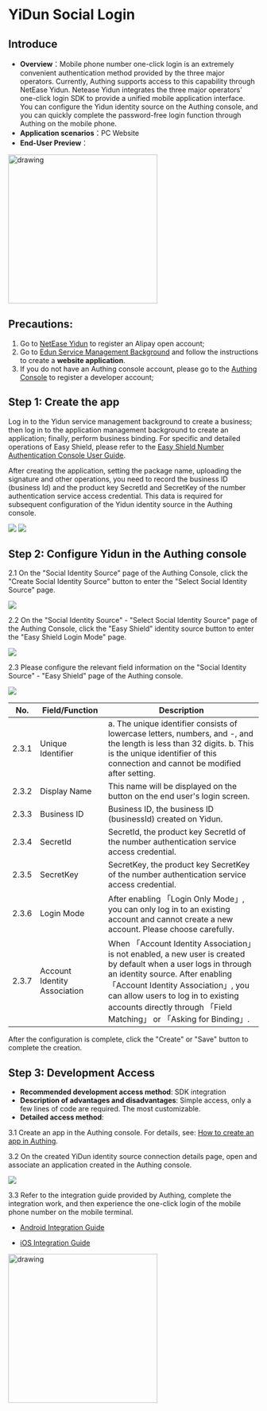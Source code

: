 # YiDun Social Login

<LastUpdated/>

## Introduce

- **Overview**：Mobile phone number one-click login is an extremely convenient authentication method provided by the three major operators. Currently, Authing supports access to this capability through NetEase Yidun. Netease Yidun integrates the three major operators' one-click login SDK to provide a unified mobile application interface. You can configure the Yidun identity source on the Authing console, and you can quickly complete the password-free login function through Authing on the mobile phone.
- **Application scenarios**：PC Website
- **End-User Preview**：

<img src='./images/01loginpage.png' alt="drawing" width="300" />



## Precautions:

1. Go to [NetEase Yidun](https://dun.163.com/dashboard?v=0116&locale=zh-CN#/login/?referrer=%2F) to register an Alipay open account;
2. Go to [Edun Service Management Background](https://dun.163.com/dashboard#/m/verification/index) and follow the instructions to create a **website application**.
3. If you do not have an Authing console account, please go to the [Authing Console](https://authing.cn/) to register a developer account;

## Step 1: Create the app

Log in to the Yidun service management background to create a business; then log in to the application management background to create an application; finally, perform business binding. For specific and detailed operations of Easy Shield, please refer to the [Easy Shield Number Authentication Console User Guide](https://support.dun.163.com/documents/287305921855672320?docId=424413790996844544).

After creating the application, setting the package name, uploading the signature and other operations, you need to record the business ID (business Id) and the product key SecretId and SecretKey of the number authentication service access credential. This data is required for subsequent configuration of the Yidun identity source in the Authing console.

<img src="./images/yd_bizid.png" />

<img src="./images/yd_secret.png" />

## Step 2: Configure Yidun in the Authing console

2.1 On the "Social Identity Source" page of the Authing Console, click the "Create Social Identity Source" button to enter the "Select Social Identity Source" page.

<img src="./images/addSocial.png" />

2.2 On the "Social Identity Source" - "Select Social Identity Source" page of the Authing Console, click the "Easy Shield" identity source button to enter the "Easy Shield Login Mode" page.

<img src="./images/choiceyidun.png" />

2.3 Please configure the relevant field information on the "Social Identity Source" - "Easy Shield" page of the Authing console.

<img src="./images/openapp.png" />

| No.   | Field/Function               | Description                                                  |
| ----- | ---------------------------- | ------------------------------------------------------------ |
| 2.3.1 | Unique Identifier            | a. The unique identifier consists of lowercase letters, numbers, and -,  and the length is less than 32 digits. b. This is the unique identifier  of this connection and cannot be modified after setting. |
| 2.3.2 | Display Name                 | This name will be displayed on the button on the end user's login screen. |
| 2.3.3 | Business ID                  | Business ID, the business ID (businessId) created on Yidun.  |
| 2.3.4 | SecretId                     | SecretId, the product key SecretId of the number authentication service access credential. |
| 2.3.5 | SecretKey                    | SecretKey, the product key SecretKey of the number authentication service access credential. |
| 2.3.6 | Login Mode                   | After enabling 「Login Only Mode」, you can only log in to an existing  account and cannot create a new account. Please choose carefully. |
| 2.3.7 | Account Identity Association | When 「Account Identity Association」is not enabled, a new user is created by default when a user logs in through an  identity source. After enabling 「Account Identity Association」, you can  allow users to log in to existing accounts directly through 「Field  Matching」 or 「Asking for Binding」. |

After the configuration is complete, click the "Create" or "Save" button to complete the creation.

## Step 3: Development Access

- **Recommended development access method**: SDK integration
- **Description of advantages and disadvantages**: Simple access, only a few lines of code are required. The most customizable.
- **Detailed access method**:

3.1 Create an app in the Authing console. For details, see: [How to create an app in Authing](https://docs.authing.cn/v2/guides/app/create-app.html).

3.2 On the created YiDun identity source connection details page, open and associate an application created in the Authing console.

<img src="./images/openapp.png" />

3.3 Refer to the integration guide provided by Authing, complete the integration work, and then experience the one-click login of the mobile phone number on the mobile terminal.

- [Android Integration Guide](https://github.com/Authing/guard-android/blob/master/doc/topics/oneauth.md)

- [iOS Integration Guide](https://github.com/Authing/guard-ios/blob/main/doc/topics/oneauth.md)

<img src="/Users/jasenyang/Documents/gitAuthing/docs/docs/connections/yidun/images/loginsuccess.jpg" alt="drawing" width="300" />
